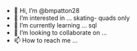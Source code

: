 - 👋 Hi, I’m @bmpatton28
- 👀 I’m interested in ... skating- quads only
- 🌱 I’m currently learning ... sql
- 💞️ I’m looking to collaborate on ...
- 📫 How to reach me ...

<!---
bmpatton28/bmpatton28 is a ✨ special ✨ repository because its `README.md` (this file) appears on your GitHub profile.
You can click the Preview link to take a look at your changes.
--->

